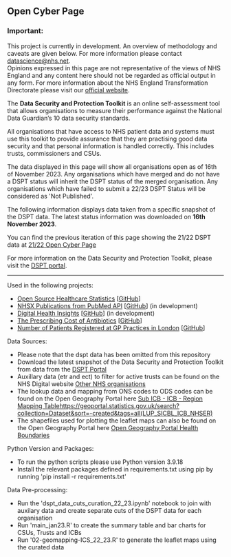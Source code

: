 ## Open Cyber Page

<div class="nhsuk-warning-callout">
  <h3 class="nhsuk-warning-callout__label">
    Important<span class="nhsuk-u-visually-hidden">:</span>
  </h3>
  <p>This project is currently in development. An overview of methodology and caveats are given below. For more information please contact <a href="mailto:datascience@nhs.net">datascience@nhs.net</a>. <br>Opinions expressed in this page are not representative of the views of NHS England and any content here should not be regarded as official output in any form. For more information about the NHS England Transformation Directorate please visit our <a href="https://transform.england.nhs.uk/">official website</a>.
   </p>
</div>

The <b>Data Security and Protection Toolkit</b> is an online self-assessment tool that allows organisations to measure their performance against the National Data Guardian’s 10 data security standards.

All organisations that have access to NHS patient data and systems must use this toolkit to provide assurance that they are practising good data security and that personal information is handled correctly. This includes trusts, commissioners and CSUs.

The data displayed in this page will show all organisations open as of 16th of November 2023. Any organisations which have merged and do not have a DSPT status will inherit the DSPT status of the merged organisation. Any organisations which have failed to submit a 22/23 DSPT Status will be considered as 'Not Published'.

The following information displays data taken from a specific snapshot of the DSPT data. The latest status information was downloaded on <b>16th November 2023</b>.

You can find the previous iteration of this page showing the 21/22 DSPT data at <a href="https://nhsx.github.io/open-cyber/21_22">21/22 Open Cyber Page</a>

For more information on the Data Security and Protection Toolkit, please visit the <a href="https://www.dsptoolkit.nhs.uk/">DSPT portal</a>.

<hr class="nhsuk-u-margin-top-0 nhsuk-u-margin-bottom-6">

Used in the following projects:
 - [Open Source Healthcare Statistics](https://nhsx.github.io/open-health-statistics/) [[GitHub](https://github.com/nhsx/open-health-statistics)]
 - [NHSX Publications from PubMed API](nhsx.github.io/nhsx-publications) [[GitHub](https://github.com/nhsx/nhsx-publications)] (in development)
 - [Digital Health Insights](https://nhsx.github.io/digital-health-insights/) [[GitHub](https://github.com/nhsx/digital-health-insights)] (in development)
 - [The Prescribing Cost of Antibiotics](https://mattia-ficarelli.github.io/antibiotic_cost/) [[GitHub](https://github.com/mattia-ficarelli/antibiotic_cost)]
 - [Number of Patients Registered at GP Practices in London](https://mattia-ficarelli.github.io/gp_mapping/) [[GitHub](https://github.com/mattia-ficarelli/gp_mapping)]


Data Sources:
 - Please note that the dspt data has been omitted from this repository
 - Download the latest snapshot of the Data Security and Protection Toolkit from data from the [DSPT Portal](https://www.dsptoolkit.nhs.uk/OrganisationSearch)
 - Auxillary data (etr and ect) to filter for active trusts can be found on the NHS Digital website [Other NHS organisations](https://digital.nhs.uk/services/organisation-data-service/export-data-files/csv-downloads/other-nhs-organisations)
 - The lookup data and mapping from ONS codes to ODS codes can be found on the Open Geography Portal here [Sub ICB - ICB - Region Mapping Table]()https://geoportal.statistics.gov.uk/search?collection=Dataset&sort=-created&tags=all(LUP_SICBL_ICB_NHSER)
 - The shapefiles used for plotting the leaflet maps can also be found on the Open Geography Portal here [Open Geography Portal Health Boundaries](https://geoportal.statistics.gov.uk/search?collection=Dataset&sort=-created&tags=all(LUP_SICBL_ICB_NHSER))

Python Version and Packages:
 - To run the python scripts please use Python version 3.9.18
 - Install the relevant packages defined in requirements.txt using pip by running 'pip install -r requirements.txt' 

 Data Pre-processing:
 - Run the 'dspt_data_cuts_curation_22_23.ipynb' notebook to join with auxilary data and create separate cuts of the DSPT data for each organisation
 - Run 'main_jan23.R' to create the summary table and bar charts for CSUs, Trusts and ICBs
 - Run '02-geomapping-ICS_22_23.R' to generate the leaflet maps using the curated data

